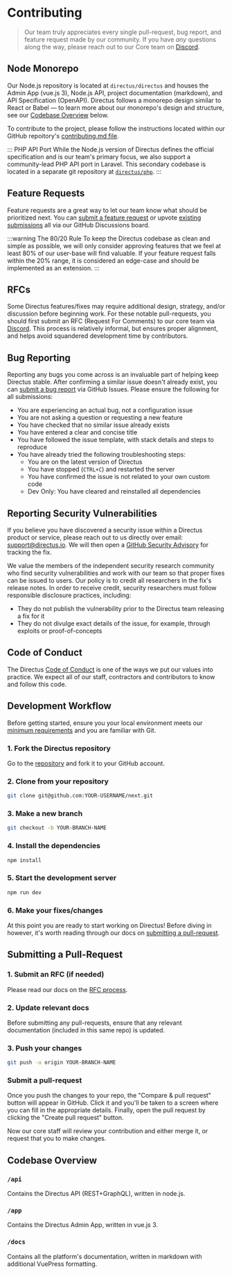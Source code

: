 # Contributing

> Our team truly appreciates every single pull-request, bug report, and feature request made by our community. If you have _any_ questions along the way, please reach out to our Core team on [Discord](https://directus.chat).

## Node Monorepo

Our Node.js repository is located at `directus/directus` and houses the Admin App (vue.js 3), Node.js API, project documentation (markdown), and API Specification (OpenAPI). Directus follows a monorepo design similar to React or Babel — to learn more about our monorepo's design and structure, see our [Codebase Overview](#) below.

To contribute to the project, please follow the instructions located within our GitHub repoitory's [contributing.md file](#).

::: PHP API Port
While the Node.js version of Directus defines the official specification and is our team's primary focus, we also support a community-lead PHP API port in Laravel. This secondary codebase is located in a separate git repository at [`directus/php`](#).
:::

## Feature Requests

Feature requests are a great way to let our team know what should be prioritized next. You can [submit a feature request](https://github.com/directus/next/discussions/category_choices) or upvote [existing submissions](https://github.com/directus/next/discussions) all via our GitHub Discussions board.

:::warning The 80/20 Rule
To keep the Directus codebase as clean and simple as possible, we will only consider approving features that we feel at least 80% of our user-base will find valuable. If your feature request falls within the 20% range, it is considered an edge-case and should be implemented as an extension.
:::

## RFCs

Some Directus features/fixes may require additional design, strategy, and/or discussion before beginning work. For these notable pull-requests, you should first submit an RFC (Request For Comments) to our core team via [Discord](https://discord.gg/directus). This process is relatively informal, but ensures proper alignment, and helps avoid squandered development time by contributors.

## Bug Reporting

Reporting any bugs you come across is an invaluable part of helping keep Directus stable. After confirming a similar issue doesn't already exist, you can [submit a bug report](https://github.com/directus/next/issues/new) via GitHub Issues. Please ensure the following for all submissions:

* You are experiencing an actual bug, not a configuration issue
* You are not asking a question or requesting a new feature
* You have checked that no similar issue already exists
* You have entered a clear and concise title
* You have followed the issue template, with stack details and steps to reproduce
* You have already tried the following troubleshooting steps:
    * You are on the latest version of Directus
    * You have stopped (`CTRL+C`) and restarted the server
    * You have confirmed the issue is not related to your own custom code
    * Dev Only: You have cleared and reinstalled all dependencies

## Reporting Security Vulnerabilities

If you believe you have discovered a security issue within a Directus product or service, please reach out to us directly over email: [support@directus.io](mailto:support@directus.io). We will then open a [GitHub Security Advisory](https://github.com/directus/directus/security/advisories) for tracking the fix.

We value the members of the independent security research community who find security vulnerabilities and work with our team so that proper fixes can be issued to users. Our policy is to credit all researchers in the fix's release notes. In order to receive credit, security researchers must follow responsible disclosure practices, including:

* They do not publish the vulnerability prior to the Directus team releasing a fix for it
* They do not divulge exact details of the issue, for example, through exploits or proof-of-concepts

## Code of Conduct

The Directus [Code of Conduct](https://github.com/directus/next/blob/main/code_of_conduct.md) is one of the ways we put our values into practice. We expect all of our staff, contractors and contributors to know and follow this code.

## Development Workflow

Before getting started, ensure you your local environment meets our [minimum requirements](#) and you are familiar with Git.

### 1. Fork the Directus repository

Go to the [repository](https://github.com/directus/next) and fork it to your GitHub account.

### 2. Clone from your repository

```bash
git clone git@github.com:YOUR-USERNAME/next.git
```

### 3. Make a new branch

```bash
git checkout -b YOUR-BRANCH-NAME
```

### 4. Install the dependencies

```bash
npm install
```

### 5. Start the development server

```bash
npm run dev
```

### 6. Make your fixes/changes

At this point you are ready to start working on Directus! Before diving in however, it's worth reading through our docs on [submitting a pull-request](#Submitting-a-Pull-Request).

## Submitting a Pull-Request

### 1. Submit an RFC (if needed)

Please read our docs on the [RFC process](#rfcs).

### 2. Update relevant docs

Before submitting any pull-requests, ensure that any relevant documentation (included in this same repo) is updated.

### 3. Push your changes

```bash
git push -u origin YOUR-BRANCH-NAME
```

### Submit a pull-request

Once you push the changes to your repo, the "Compare & pull request" button will appear in GitHub. Click it and you'll be taken to a screen where you can fill in the appropriate details. Finally, open the pull request by clicking the "Create pull request" button.

Now our core staff will review your contribution and either merge it, or request that you to make changes.

## Codebase Overview

### `/api`

Contains the Directus API (REST+GraphQL), written in node.js.

### `/app`

Contains the Directus Admin App, written in vue.js 3.

### `/docs`

Contains all the platform's documentation, written in markdown with additional VuePress formatting.
